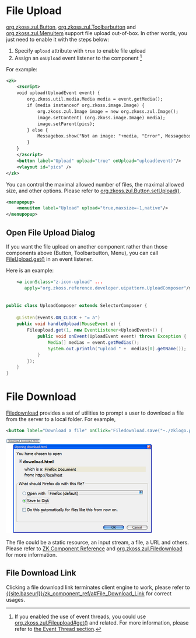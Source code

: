 # File Upload

[org.zkoss.zul.Button](https://www.zkoss.org/javadoc/latest/zk/org/zkoss/zul/Button.html),
[org.zkoss.zul.Toolbarbutton](https://www.zkoss.org/javadoc/latest/zk/org/zkoss/zul/Toolbarbutton.html) and
[org.zkoss.zul.Menuitem](https://www.zkoss.org/javadoc/latest/zk/org/zkoss/zul/Menuitem.html) support file upload
out-of-box. In other words, you just need to enable it with the steps
below:

1.  Specify `upload` attribute with `true` to enable file upload
2.  Assign an `onUpload` event listener to the component [^1]

For example:

```xml
<zk>
    <zscript>
    void upload(UploadEvent event) {
        org.zkoss.util.media.Media media = event.getMedia();
        if (media instanceof org.zkoss.image.Image) {
            org.zkoss.zul.Image image = new org.zkoss.zul.Image();
            image.setContent( (org.zkoss.image.Image) media);
            image.setParent(pics);
        } else {
            Messagebox.show("Not an image: "+media, "Error", Messagebox.OK, Messagebox.ERROR);
        }
    }
    </zscript>
    <button label="Upload" upload="true" onUpload="upload(event)"/>
    <vlayout id="pics" />
</zk>
```

You can control the maximal allowed number of files, the maximal allowed
size, and other options. Please refer to
[org.zkoss.zul.Button.setUpload()](https://www.zkoss.org/javadoc/latest/zk/org/zkoss/zul/Button.html#setUpload-java.lang.String-).

```xml
<menupopup>
    <menuitem label="Upload" upload="true,maxsize=-1,native"/>
</menupopup>
```


## Open File Upload Dialog

If you want the file upload on another component rather than those
components above (Button, Toolbarbutton, Menu), you can call
[FileUpload.get()](https://www.zkoss.org/javadoc/latest/zk/org/zkoss/zul/Fileupload.html#get--)
in an event listener.

Here is an example:

```xml
    <a iconSclass="z-icon-upload" ...
       apply="org.zkoss.reference.developer.uipattern.UploadComposer"/>
```

```java

public class UploadComposer extends SelectorComposer {

    @Listen(Events.ON_CLICK + "= a")
    public void handleUpload(MouseEvent e) {
        Fileupload.get(1, new EventListener<UploadEvent>() {
            public void onEvent(UploadEvent event) throws Exception {
                Media[] medias = event.getMedias();
                System.out.println("upload " +  medias[0].getName());
            }
        });
    }
}
```

# File Download

[Filedownload]({{site.baseurl}}/zk_component_ref/filedownload)
provides a set of utilities to prompt a user to download a file from the
server to a local folder. For example,

```xml
<button label="Download a file" onClick='Filedownload.save("~./zklogo.png", null);'/>
```

![](/zk_dev_ref/images/10000000000002AF000001BB582C2DD7.png)

The file could be a static resource, an input stream, a file, a URL and
others. Please refer to [ZK Component Reference]({{site.baseurl}}/zk_component_ref/filedownload)
and [org.zkoss.zul.Filedownload](https://www.zkoss.org/javadoc/latest/zk/org/zkoss/zul/Filedownload.html) for more information.

## File Download Link

Clicking a file download link terminates client engine to work, please
refer to
[{{site.baseurl}}/zk_component_ref/a#File_Download_Link]({{site.baseurl}}/zk_component_ref/a#File_Download_Link)
for correct usages.

[^1]: If you enabled the use of event threads, you could use
    [org.zkoss.zul.Fileupload#get()](https://www.zkoss.org/javadoc/latest/zk/org/zkoss/zul/Fileupload.html#get()) and
    related. For more information, please refer to [the Event Thread section]({{site.baseurl}}/zk_dev_ref/ui_patterns/file_upload).
